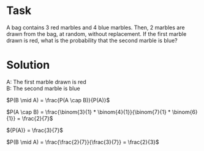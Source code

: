 # Task

A bag contains 3 red marbles and 4 blue marbles. Then, 2 marbles are drawn from the bag, at random, without replacement.
If the first marble drawn is red, what is the probability that the second marble is blue?

# Solution

A: The first marble drawn is red  
B: The second marble is blue

$P(B \mid A) = \frac{P(A \cap B)}{P(A)}$

$P(A \cap B) = \frac{\binom{3}{1} * \binom{4}{1}}{\binom{7}{1} * \binom{6}{1}} = \frac{2}{7}$

${P(A)} = \frac{3}{7}$

$P(B \mid A) = \frac{\frac{2}{7}}{\frac{3}{7}} = \frac{2}{3}$  